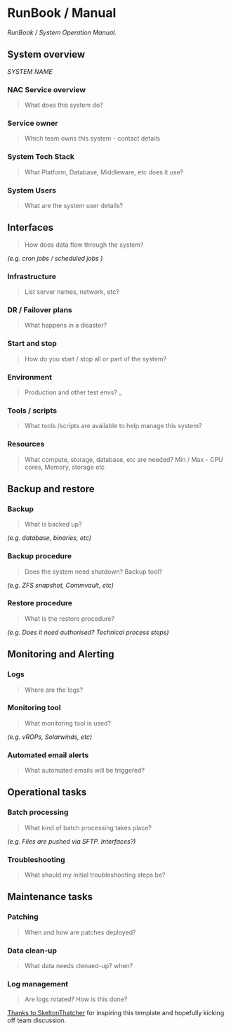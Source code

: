 # RunBook / Manual

*RunBook / System Operation Manual*.


## System overview

*SYSTEM NAME*

### NAC Service overview

> What does this system do?

### Service owner

> Which team owns this system - contact details

### System Tech Stack

> What Platform, Database, Middleware, etc does it use?

### System Users

> What are the system user details?

## Interfaces

> How does data flow through the system?

_(e.g. cron jobs / scheduled jobs )_

### Infrastructure

> List server names, network, etc?


### DR / Failover plans

> What happens in a disaster?

### Start and stop

> How do you start / stop all or part of the system?


### Environment

> Production and other test envs?
_

### Tools / scripts

> What tools /scripts are available to help manage this system?


### Resources

> What compute, storage, database, etc are needed? Min / Max - CPU cores, Memory, storage etc


## Backup and restore

### Backup

> What is backed up?

_(e.g. database, binaries, etc)_

### Backup procedure

> Does the system need shutdown? Backup tool?

_(e.g. ZFS snapshot, Commvault, etc)_

### Restore procedure

> What is the restore procedure?

_(e.g. Does it need authorised? Technical process steps)_

## Monitoring and Alerting

### Logs

> Where are the logs?


### Monitoring tool

> What monitoring tool is used?

_(e.g. vROPs, Solarwinds, etc)_

### Automated email alerts

> What automated emails will be triggered?


## Operational tasks

### Batch processing

> What kind of batch processing takes place?

_(e.g. Files are pushed via SFTP. Interfaces?)_


### Troubleshooting

> What should my initial troubleshooting steps be?


## Maintenance tasks

### Patching

> When and how are patches deployed?

### Data clean-up

> What data needs clenaed-up? when? 

 
### Log management

> Are logs rotated? How is this done? 




[Thanks to SkeltonThatcher](https://github.com/SkeltonThatcher/run-book-template) for inspiring this template and hopefully kicking off team discussion.
